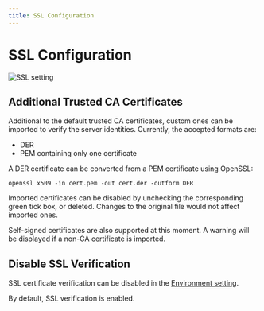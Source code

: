 ```yaml
---
title: SSL Configuration
---
```


# SSL Configuration

![SSL setting](../ssl-config.png)

## Additional Trusted CA Certificates

Additional to the default trusted CA certificates, custom ones can be imported to verify the server identities.
Currently, the accepted formats are:
- DER
- PEM containing only one certificate

A DER certificate can be converted from a PEM certificate using OpenSSL:
```
openssl x509 -in cert.pem -out cert.der -outform DER
```

Imported certificates can be disabled by unchecking the corresponding green tick box, or deleted. Changes to the
original file would not affect imported ones.

Self-signed certificates are also supported at this moment. A warning will be displayed if a non-CA certificate is
imported.

## Disable SSL Verification

SSL certificate verification can be disabled in the [Environment setting](environments).

By default, SSL verification is enabled.

